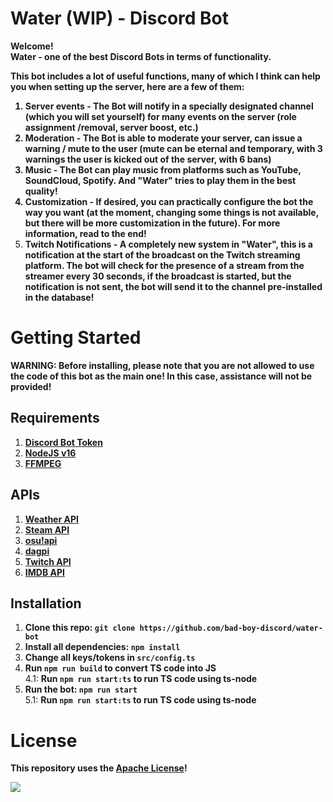 # Water (WIP) - Discord Bot

<strong>Welcome! <br />
Water - one of the best Discord Bots in terms of functionality.</strong>

<strong>This bot includes a lot of useful functions, many of which I think can help you when setting up the server, here are a few of them:

1. Server events - The Bot will notify in a specially designated channel (which you will set yourself) for many events on the server (role assignment /removal, server boost, etc.)
2. Moderation - The Bot is able to moderate your server, can issue a warning / mute to the user (mute can be eternal and temporary, with 3 warnings the user is kicked out of the server, with 6 bans)
3. Music - The Bot can play music from platforms such as YouTube, SoundCloud, Spotify. And "Water" tries to play them in the best quality!
4. Customization - If desired, you can practically configure the bot the way you want (at the moment, changing some things is not available, but there will be more customization in the future). For more information, read to the end!
5. Twitch Notifications - A completely new system in "Water", this is a notification at the start of the broadcast on the Twitch streaming platform. The bot will check for the presence of a stream from the streamer every 30 seconds, if the broadcast is started, but the notification is not sent, the bot will send it to the channel pre-installed in the database!
   </strong>

# Getting Started

<strong>WARNING: Before installing, please note that you are not allowed to use the code of this bot as the main one! In this case, assistance will not be provided!</strong>

## Requirements

1. <strong>[Discord Bot Token](https://discord.com/developers/applications)</strong>
2. <strong>[NodeJS v16](https://nodejs.org/)</strong>
3. <strong>[FFMPEG](https://ffmpeg.org/download.html)</strong>

## APIs

1. <strong>[Weather API](https://openweathermap.org/api)</strong>
2. <strong>[Steam API](https://steamcommunity.com/dev/apikey)</strong>
3. <strong>[osu!api](https://osu.ppy.sh/p/api)</strong>
4. <strong>[dagpi](https://dagpi.xyz/)</strong>
5. <strong>[Twitch API](https://dev.twitch.tv/console)</strong>
6. <strong>[IMDB API](https://imdb-api.com)</strong>

## Installation

1. <strong>Clone this repo: `git clone https://github.com/bad-boy-discord/water-bot`</strong>
2. <strong>Install all dependencies: `npm install`</strong>
3. <strong>Change all keys/tokens in `src/config.ts`</strong>
4. <strong>Run `npm run build` to convert TS code into JS</strong> <br />
   4.1: <strong>Run `npm run start:ts` to run TS code using ts-node</strong>
5. <strong>Run the bot: `npm run start`</strong> <br />
   5.1: <strong>Run `npm run start:ts` to run TS code using ts-node</strong>

# License

<strong>This repository uses the [Apache License](https://github.com/bad-boy-discord/water-bot/blob/master/LICENSE)!</strong>

<a href="https://top.gg/bot/891819280318996501">
  <img src="https://top.gg/api/widget/891819280318996501.svg">
</a>
